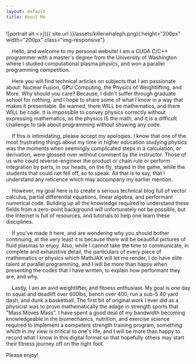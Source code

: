 ```yaml
---
layout: default
title: About Me
---
```

![portrait alt <>]({{ site.url }}/assets/killerwhaleph.png){:height="200px" width="200px" class="img-responsive"}

&nbsp;&nbsp;&nbsp;&nbsp;Hello, and welcome to my personal website! I am a CUDA C/C++ programmer with a master's degree from the University of Washington where I studied computational plasma physics, and won a parallel programming competition.

&nbsp;&nbsp;&nbsp;&nbsp;Here you will find technical articles on subjects that I am passionate about: Nuclear Fusion, GPU Computing, the Physics of Weightlifting, and More. Why should you care? Because, I didn't suffer through graduate school for nothing, and I hope to share some of what I know in a way that makes it presentable. Be warned, there WILL be mathematics, and there WILL be code. It is impossible to convey physics correctly without expressing mathematics, as the physics IS the math, and it is a difficult challenge to talk about programming without showing any code.

&nbsp;&nbsp;&nbsp;&nbsp;If this is intimidating, please accept my apologies. I know that one of the most frustrating things about my time in higher education studying physics was the moments when seemingly complicated steps in a calculation, or derivation, were glossed over without comment by the instructor. Those of us who could reverse-engineer the product or chain rule or perform integration by parts, in our heads, on the fly, stayed in the game, while the students that could not fell off, so to speak. All that is to say, that I understand any reticence which may accompany my earlier mention.

&nbsp;&nbsp;&nbsp;&nbsp;However, my goal here is to create a serious technical blog full of vector calculus, partial differential equations, linear algebra, and performant numerical code. Building up all the knowledge required to understand these fields from a zero-point background will unfortunately not be possible, but the Internet is full of resources, and tutorials to help one learn these disciplines.  

&nbsp;&nbsp;&nbsp;&nbsp;If you've made it here, and are wondering why you should bother continuing, at the very least it is because there will be beautiful pictures of fluid plasmas to enjoy. Also, while I cannot take the time to communicate, in complete and exhaustive detail, the particulars of every piece of mathematics or physics which MathJAX will let me render, I do have elite talent at parallel programming, and I will be more than happy when presenting the codes that I have written, to explain how performant they are, and why. 

&nbsp;&nbsp;&nbsp;&nbsp;Lastly, I am an avid weightlifter, and fitness enthusiast. My goal is one day to squat and deadlift over 600lbs, bench over 400, run a sub-5 40 yard dash, and dunk a basketball. The first bit of original work I ever did as a physicist was to prove mathematically the adage in strength sports that "Mass Moves Mass". I have spent a good deal of my bandwidth becoming knowledgeable in the biomechanics, nutrition, and exercise science required to implement a competent strength training program, something which in my view is critical to one's life, and I will be more than happy to record what I know in this digital format so that hopefully others may start their fitness journey off on the right foot.   

Please enjoy!  